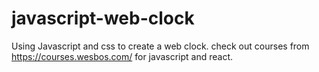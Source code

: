 # javascript-web-clock
Using Javascript and css to create a web clock. 
check out courses from https://courses.wesbos.com/ for javascript and react. 

